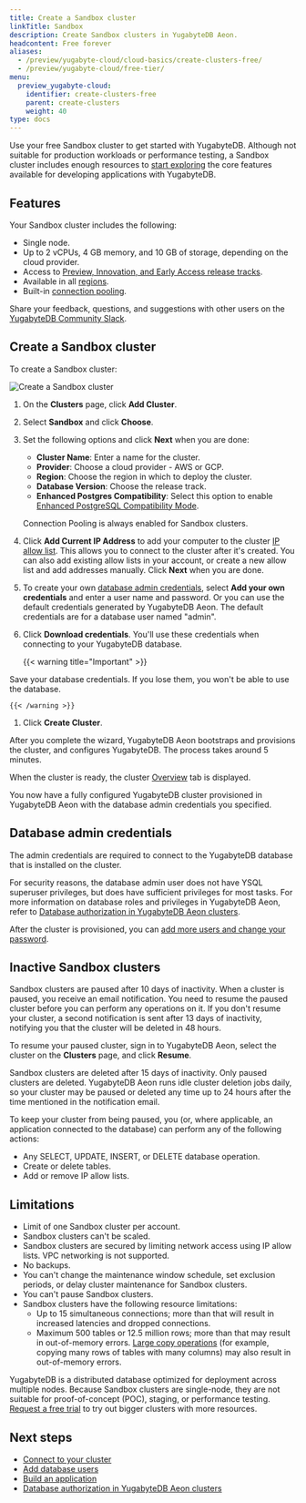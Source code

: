 ```yaml
---
title: Create a Sandbox cluster
linkTitle: Sandbox
description: Create Sandbox clusters in YugabyteDB Aeon.
headcontent: Free forever
aliases:
  - /preview/yugabyte-cloud/cloud-basics/create-clusters-free/
  - /preview/yugabyte-cloud/free-tier/
menu:
  preview_yugabyte-cloud:
    identifier: create-clusters-free
    parent: create-clusters
    weight: 40
type: docs
---
```


Use your free Sandbox cluster to get started with YugabyteDB. Although not suitable for production workloads or performance testing, a Sandbox cluster includes enough resources to [start exploring](../../../../explore/) the core features available for developing applications with YugabyteDB.

## Features

Your Sandbox cluster includes the following:

- Single node.
- Up to 2 vCPUs, 4 GB memory, and 10 GB of storage, depending on the cloud provider.
- Access to [Preview, Innovation, and Early Access release tracks](../../../../faq/yugabytedb-managed-faq/#what-version-of-yugabytedb-does-my-cluster-run-on).
- Available in all [regions](../../create-clusters-overview/#cloud-provider-regions).
- Built-in [connection pooling](../../../../additional-features/connection-manager-ysql/).

Share your feedback, questions, and suggestions with other users on the [YugabyteDB Community Slack]({{<slack-invite>}}).

## Create a Sandbox cluster

To create a Sandbox cluster:

![Create a Sandbox cluster](/images/yb-cloud/cloud-add-free-cluster.gif)

1. On the **Clusters** page, click **Add Cluster**.

1. Select **Sandbox** and click **Choose**.

1. Set the following options and click **Next** when you are done:

    - **Cluster Name**: Enter a name for the cluster.
    - **Provider**: Choose a cloud provider - AWS or GCP.
    - **Region**: Choose the region in which to deploy the cluster.
    - **Database Version**: Choose the release track.
    - **Enhanced Postgres Compatibility**: Select this option to enable [Enhanced PostgreSQL Compatibility Mode](../../../../reference/configuration/postgresql-compatibility/).

    Connection Pooling is always enabled for Sandbox clusters.

1. Click **Add Current IP Address** to add your computer to the cluster [IP allow list](../../../cloud-secure-clusters/add-connections/). This allows you to connect to the cluster after it's created. You can also add existing allow lists in your account, or create a new allow list and add addresses manually. Click **Next** when you are done.

1. To create your own [database admin credentials](#database-admin-credentials), select **Add your own credentials** and enter a user name and password. Or you can use the default credentials generated by YugabyteDB Aeon. The default credentials are for a database user named "admin".

1. Click **Download credentials**. You'll use these credentials when connecting to your YugabyteDB database.

    {{< warning title="Important" >}}

Save your database credentials. If you lose them, you won't be able to use the database.

    {{< /warning >}}

1. Click **Create Cluster**.

After you complete the wizard, YugabyteDB Aeon bootstraps and provisions the cluster, and configures YugabyteDB. The process takes around 5 minutes.

When the cluster is ready, the cluster [Overview](../../../cloud-monitor/overview/) tab is displayed.

You now have a fully configured YugabyteDB cluster provisioned in YugabyteDB Aeon with the database admin credentials you specified.

## Database admin credentials

The admin credentials are required to connect to the YugabyteDB database that is installed on the cluster.

For security reasons, the database admin user does not have YSQL superuser privileges, but does have sufficient privileges for most tasks. For more information on database roles and privileges in YugabyteDB Aeon, refer to [Database authorization in YugabyteDB Aeon clusters](../../../cloud-secure-clusters/cloud-users/).

After the cluster is provisioned, you can [add more users and change your password](../../../cloud-secure-clusters/add-users/).

## Inactive Sandbox clusters

Sandbox clusters are paused after 10 days of inactivity. When a cluster is paused, you receive an email notification. You need to resume the paused cluster before you can perform any operations on it. If you don't resume your cluster, a second notification is sent after 13 days of inactivity, notifying you that the cluster will be deleted in 48 hours.

To resume your paused cluster, sign in to YugabyteDB Aeon, select the cluster on the **Clusters** page, and click **Resume**.

Sandbox clusters are deleted after 15 days of inactivity. Only paused clusters are deleted. YugabyteDB Aeon runs idle cluster deletion jobs daily, so your cluster may be paused or deleted any time up to 24 hours after the time mentioned in the notification email.

To keep your cluster from being paused, you (or, where applicable, an application connected to the database) can perform any of the following actions:

- Any SELECT, UPDATE, INSERT, or DELETE database operation.
- Create or delete tables.
- Add or remove IP allow lists.

## Limitations

- Limit of one Sandbox cluster per account.
- Sandbox clusters can't be scaled.
- Sandbox clusters are secured by limiting network access using IP allow lists. VPC networking is not supported.
- No backups.
- You can't change the maintenance window schedule, set exclusion periods, or delay cluster maintenance for Sandbox clusters.
- You can't pause Sandbox clusters.
- Sandbox clusters have the following resource limitations:
  - Up to 15 simultaneous connections; more than that will result in increased latencies and dropped connections.
  - Maximum 500 tables or 12.5 million rows; more than that may result in out-of-memory errors. [Large copy operations](../../../cloud-troubleshoot/#connection-dropped-during-copy-operation) (for example, copying many rows of tables with many columns) may also result in out-of-memory errors.

YugabyteDB is a distributed database optimized for deployment across multiple nodes. Because Sandbox clusters are single-node, they are not suitable for proof-of-concept (POC), staging, or performance testing. [Request a free trial](../../../managed-freetrial/) to try out bigger clusters with more resources.

## Next steps

- [Connect to your cluster](../../../cloud-connect/)
- [Add database users](../../../cloud-secure-clusters/add-users/)
- [Build an application](/preview/tutorials/build-apps/)
- [Database authorization in YugabyteDB Aeon clusters](../../../cloud-secure-clusters/cloud-users/)
